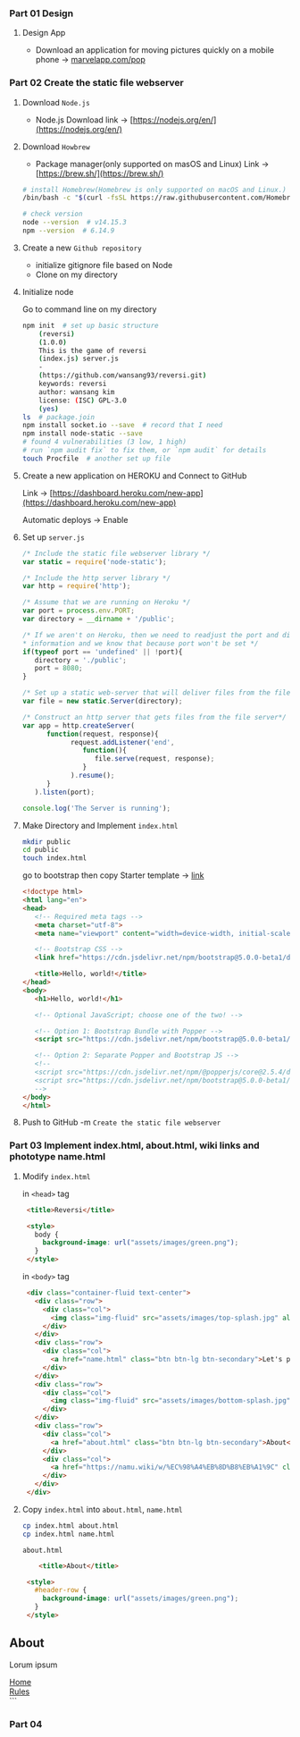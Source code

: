 ### Part 01 Design

1. Design App

   - Download an application for moving pictures quickly on a mobile phone -> [marvelapp.com/pop](marvelapp.com/pop)

### Part 02 Create the static file webserver

1. Download `Node.js`
   
   - Node.js Download link -> [https://nodejs.org/en/](https://nodejs.org/en/)

2. Download `Howbrew`
   
   - Package manager(only supported on masOS and Linux) Link -> [https://brew.sh/](https://brew.sh/)
   ```bash
   # install Homebrew(Homebrew is only supported on macOS and Linux.)
   /bin/bash -c "$(curl -fsSL https://raw.githubusercontent.com/Homebrew/install/HEAD/install.sh)"
   
   # check version
   node --version  # v14.15.3
   npm --version  # 6.14.9
   ```

3. Create a new `Github repository`
   
   - initialize gitignore file based on Node
   - Clone on my directory

4. Initialize node
   
   Go to command line on my directory
   ```bash
   npm init  # set up basic structure
       (reversi)
       (1.0.0)
       This is the game of reversi
       (index.js) server.js
       -
       (https://github.com/wansang93/reversi.git)
       keywords: reversi
       author: wansang kim
       license: (ISC) GPL-3.0
       (yes)
   ls  # package.join
   npm install socket.io --save  # record that I need
   npm install node-static --save
   # found 4 vulnerabilities (3 low, 1 high)
   # run `npm audit fix` to fix them, or `npm audit` for details
   touch Procfile  # another set up file
   ```

5. Create a new application on HEROKU and Connect to GitHub
   
   Link -> [https://dashboard.heroku.com/new-app](https://dashboard.heroku.com/new-app)

   Automatic deploys -> Enable

6. Set up `server.js`
   
   ```javascript
   /* Include the static file webserver library */
   var static = require('node-static');

   /* Include the http server library */
   var http = require('http');

   /* Assume that we are running on Heroku */
   var port = process.env.PORT;
   var directory = __dirname + '/public';

   /* If we aren't on Heroku, then we need to readjust the port and directory
   * information and we know that because port won't be set */
   if(typeof port == 'undefined' || !port){
      directory = './public';
      port = 8080;
   }

   /* Set up a static web-server that will deliver files from the filesystem */
   var file = new static.Server(directory);

   /* Construct an http server that gets files from the file server*/
   var app = http.createServer(
         function(request, response){
               request.addListener('end',
                  function(){
                     file.serve(request, response);
                  }
               ).resume();
         }
      ).listen(port);

   console.log('The Server is running');
   ```

7. Make Directory and Implement `index.html`
   ```bash
   mkdir public
   cd public
   touch index.html
   ```

   go to bootstrap then copy Starter template -> [link](https://getbootstrap.com/docs/5.0/getting-started/introduction/#starter-template)
   
   ```html
   <!doctype html>
   <html lang="en">
   <head>
      <!-- Required meta tags -->
      <meta charset="utf-8">
      <meta name="viewport" content="width=device-width, initial-scale=1">

      <!-- Bootstrap CSS -->
      <link href="https://cdn.jsdelivr.net/npm/bootstrap@5.0.0-beta1/dist/css/bootstrap.min.css" rel="stylesheet" integrity="sha384-giJF6kkoqNQ00vy+HMDP7azOuL0xtbfIcaT9wjKHr8RbDVddVHyTfAAsrekwKmP1" crossorigin="anonymous">

      <title>Hello, world!</title>
   </head>
   <body>
      <h1>Hello, world!</h1>

      <!-- Optional JavaScript; choose one of the two! -->

      <!-- Option 1: Bootstrap Bundle with Popper -->
      <script src="https://cdn.jsdelivr.net/npm/bootstrap@5.0.0-beta1/dist/js/bootstrap.bundle.min.js" integrity="sha384-ygbV9kiqUc6oa4msXn9868pTtWMgiQaeYH7/t7LECLbyPA2x65Kgf80OJFdroafW" crossorigin="anonymous"></script>

      <!-- Option 2: Separate Popper and Bootstrap JS -->
      <!--
      <script src="https://cdn.jsdelivr.net/npm/@popperjs/core@2.5.4/dist/umd/popper.min.js" integrity="sha384-q2kxQ16AaE6UbzuKqyBE9/u/KzioAlnx2maXQHiDX9d4/zp8Ok3f+M7DPm+Ib6IU" crossorigin="anonymous"></script>
      <script src="https://cdn.jsdelivr.net/npm/bootstrap@5.0.0-beta1/dist/js/bootstrap.min.js" integrity="sha384-pQQkAEnwaBkjpqZ8RU1fF1AKtTcHJwFl3pblpTlHXybJjHpMYo79HY3hIi4NKxyj" crossorigin="anonymous"></script>
      -->
   </body>
   </html>
   ```

8. Push to GitHub -m `Create the static file webserver`

### Part 03 Implement index.html, about.html, wiki links and phototype name.html

1. Modify `index.html`
   
   in `<head>` tag
   ```html
    <title>Reversi</title>

    <style>
      body {
        background-image: url("assets/images/green.png");
      }
    </style>
   ```

   in `<body>` tag
   ```html
    <div class="container-fluid text-center">
      <div class="row">
        <div class="col">
          <img class="img-fluid" src="assets/images/top-splash.jpg" alt="Rersi logo"/>
        </div>
      </div>
      <div class="row">
        <div class="col">
          <a href="name.html" class="btn btn-lg btn-secondary">Let's play</a>
        </div>
      </div>
      <div class="row">
        <div class="col">
          <img class="img-fluid" src="assets/images/bottom-splash.jpg" alt="Rersi logo 2"/>
        </div>
      </div>
      <div class="row">
        <div class="col">
          <a href="about.html" class="btn btn-lg btn-secondary">About</a>
        </div>
        <div class="col">
          <a href="https://namu.wiki/w/%EC%98%A4%EB%8D%B8%EB%A1%9C" class="btn btn-lg btn-info">Rules</a>
        </div>
      </div>
    </div>
    ```

2. Copy `index.html` into `about.html`, `name.html`

   ```bash
   cp index.html about.html
   cp index.html name.html
   ```

   `about.html`
   ```html
       <title>About</title>

    <style>
      #header-row {
        background-image: url("assets/images/green.png");
      }
    </style>

  </head>
  <body>
    <div class="container-fluid text-center">
      <div class="row", id="header-row">
        <div class="col">
          <h2>About</h2>
        </div>
      </div>
      <div class="row">
        <div class="col">
          <p>Lorum ipsum</p>
        </div>
      </div>
      <div class="row">
        <div class="col">
          <a href="index.html" class="btn btn-lg btn-secondary">Home</a>
        </div>
        <div class="col">
          <a href="https://namu.wiki/w/%EC%98%A4%EB%8D%B8%EB%A1%9C" class="btn btn-lg btn-info">Rules</a>
        </div>
      </div>
    </div>
   ```

### Part 04 
